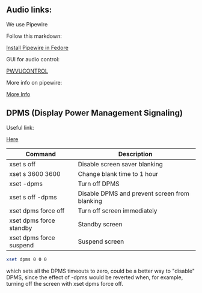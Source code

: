 
## Audio links:

We use Pipewire

Follow this markdown:

[Install Pipewire in Fedore](https://gist.github.com/AlexString/4b352ee28bbf55acb2e8ea7c7a7a6032)

GUI for audio control:

[PWVUCONTROL](https://github.com/saivert/pwvucontrol)

More info on pipewire:

[More Info](https://wiki.archlinux.org/title/PipeWire#WirePlumber)

## DPMS (Display Power Management Signaling)

Useful link:

[Here](https://wiki.archlinux.org/title/Display_Power_Management_Signaling)

| Command | Description |
|----|----|
|xset s off | 	Disable screen saver blanking |
|xset s 3600 3600 	| Change blank time to 1 hour |
|xset -dpms |	Turn off DPMS |
|xset s off -dpms 	| Disable DPMS and prevent screen from blanking |
|xset dpms force off |Turn off screen immediately |
|xset dpms force standby |Standby screen |
|xset dpms force suspend |Suspend screen |

```bash
xset dpms 0 0 0
```
which sets all the DPMS timeouts to zero, could be a better way to "disable" DPMS, since the effect of -dpms would be reverted when, for example, turning off the screen with xset dpms force off.
